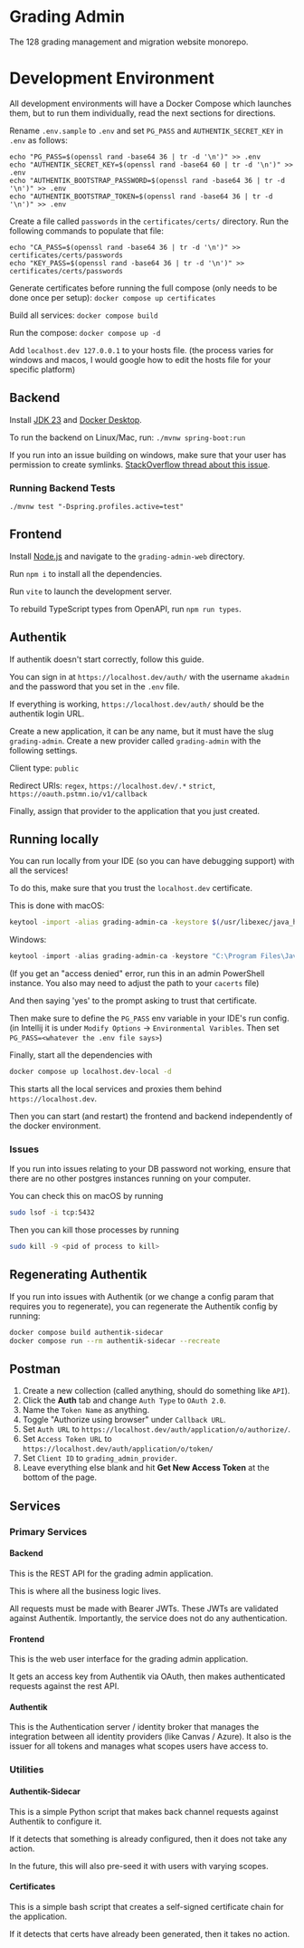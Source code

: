 # Grading Admin

The 128 grading management and migration website monorepo.

# Development Environment

All development environments will have a Docker Compose which launches
them, but to run them individually, read the next sections for directions.

Rename `.env.sample` to `.env` and set `PG_PASS` and `AUTHENTIK_SECRET_KEY` in `.env` as follows:

```
echo "PG_PASS=$(openssl rand -base64 36 | tr -d '\n')" >> .env
echo "AUTHENTIK_SECRET_KEY=$(openssl rand -base64 60 | tr -d '\n')" >> .env
echo "AUTHENTIK_BOOTSTRAP_PASSWORD=$(openssl rand -base64 36 | tr -d '\n')" >> .env
echo "AUTHENTIK_BOOTSTRAP_TOKEN=$(openssl rand -base64 36 | tr -d '\n')" >> .env
```

Create a file called `passwords` in the `certificates/certs/` directory. Run the following commands to populate that file:

```
echo "CA_PASS=$(openssl rand -base64 36 | tr -d '\n')" >> certificates/certs/passwords
echo "KEY_PASS=$(openssl rand -base64 36 | tr -d '\n')" >> certificates/certs/passwords
```

Generate certificates before running the full compose (only needs to be done once per setup): `docker compose up certificates`

Build all services: `docker compose build`

Run the compose: `docker compose up -d`

Add `localhost.dev 127.0.0.1` to your hosts file.
(the process varies for windows and macos, I would google how to edit the hosts file for your specific platform)

## Backend

Install [JDK 23](https://www.oracle.com/java/technologies/downloads/#jdk23-mac) and [Docker Desktop](https://www.docker.com).

To run the backend on Linux/Mac, run: `./mvnw spring-boot:run`

If you run into an issue building on windows, make sure that your user has permission to create symlinks.
[StackOverflow thread about this issue](https://stackoverflow.com/a/65504258).


### Running Backend Tests

`./mvnw test "-Dspring.profiles.active=test"`

## Frontend

Install [Node.js](https://nodejs.org/en) and navigate to the `grading-admin-web` directory.

Run `npm i` to install all the dependencies.

Run `vite` to launch the development server.

To rebuild TypeScript types from OpenAPI, run `npm run types`.

## Authentik

If authentik doesn't start correctly, follow this guide.

You can sign in at `https://localhost.dev/auth/` with the username `akadmin` and the password that you set in the `.env` file.

If everything is working, `https://localhost.dev/auth/` should be the authentik login URL.

Create a new application, it can be any name, but it must have the slug `grading-admin`.
Create a new provider called `grading-admin` with the following settings.

Client type: `public`

Redirect URIs: `regex`, `https://localhost.dev/.*`
`strict`, `https://oauth.pstmn.io/v1/callback`

Finally, assign that provider to the application that you just created.

## Running locally

You can run locally from your IDE (so you can have debugging support) with all the services!

To do this, make sure that you trust the `localhost.dev` certificate.

This is done with
macOS:

```bash
keytool -import -alias grading-admin-ca -keystore $(/usr/libexec/java_home)/lib/security/cacerts -file certificates/certs/localhost-root/localhost-root.CA.pem
```

Windows:
```powershell
keytool -import -alias grading-admin-ca -keystore "C:\Program Files\Java\jdk-23/lib/security/cacerts" -file certificates/certs/localhost-root/localhost-root.CA.pem
```
(If you get an "access denied" error, run this in an admin PowerShell instance. 
You also may need to adjust the path to your `cacerts` file)

And then saying 'yes' to the prompt asking to trust that certificate.


Then make sure to define the `PG_PASS` env variable in your IDE's run config.
(in Intellij it is under `Modify Options` -> `Environmental Varibles`. Then set `PG_PASS=<whatever the .env file says>`)

Finally, start all the dependencies with

```bash
docker compose up localhost.dev-local -d
```

This starts all the local services and proxies them behind `https://localhost.dev`.

Then you can start (and restart) the frontend and backend independently of the docker environment.

### Issues

If you run into issues relating to your DB password not working, 
ensure that there are no other postgres instances running on your computer.

You can check this on macOS by running
```bash
sudo lsof -i tcp:5432
```

Then you can kill those processes by running
```bash
sudo kill -9 <pid of process to kill>
```

## Regenerating Authentik

If you run into issues with Authentik (or we change a config param that requires you to regenerate),
you can regenerate the Authentik config by running:

```bash
docker compose build authentik-sidecar
docker compose run --rm authentik-sidecar --recreate
```

## Postman

1. Create a new collection (called anything, should do something like `API`).
2. Click the **Auth** tab and change `Auth Type` to `OAuth 2.0`.
3. Name the `Token Name` as anything.
4. Toggle "Authorize using browser" under `Callback URL`.
5. Set `Auth URL` to `https://localhost.dev/auth/application/o/authorize/`.
6. Set `Access Token URL` to `https://localhost.dev/auth/application/o/token/`
7. Set `Client ID` to `grading_admin_provider`.
8. Leave everything else blank and hit **Get New Access Token** at the bottom of the page.

## Services

### Primary Services

#### Backend

This is the REST API for the grading admin application.

This is where all the business logic lives.

All requests must be made with Bearer JWTs.
These JWTs are validated against Authentik.
Importantly, the service does not do any authentication.

#### Frontend

This is the web user interface for the grading admin application.

It gets an access key from Authentik via OAuth, then makes authenticated requests against the rest API.

#### Authentik

This is the Authentication server / identity broker that manages the integration between all identity providers
(like Canvas / Azure).
It also is the issuer for all tokens and manages what scopes users have access to.

### Utilities

#### Authentik-Sidecar

This is a simple Python script that makes back channel requests against Authentik to configure it.

If it detects that something is already configured, then it does not take any action.

In the future, this will also pre-seed it with users with varying scopes.

#### Certificates

This is a simple bash script that creates a self-signed certificate chain for the application.

If it detects that certs have already been generated, then it takes no action.
